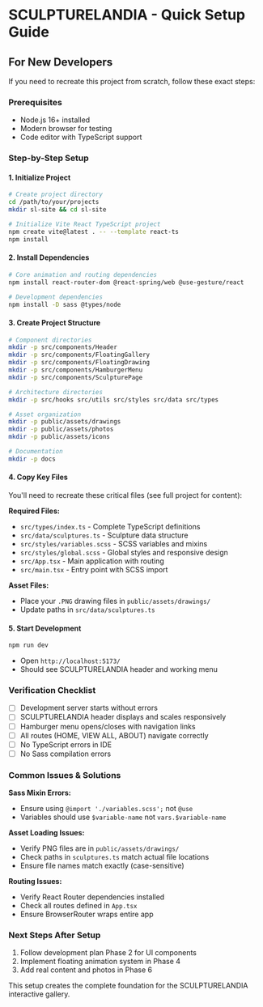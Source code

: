 # SCULPTURELANDIA - Quick Setup Guide

## For New Developers

If you need to recreate this project from scratch, follow these exact steps:

### Prerequisites
- Node.js 16+ installed
- Modern browser for testing
- Code editor with TypeScript support

### Step-by-Step Setup

#### 1. Initialize Project
```bash
# Create project directory
cd /path/to/your/projects
mkdir sl-site && cd sl-site

# Initialize Vite React TypeScript project
npm create vite@latest . -- --template react-ts
npm install
```

#### 2. Install Dependencies
```bash
# Core animation and routing dependencies
npm install react-router-dom @react-spring/web @use-gesture/react

# Development dependencies
npm install -D sass @types/node
```

#### 3. Create Project Structure
```bash
# Component directories
mkdir -p src/components/Header
mkdir -p src/components/FloatingGallery  
mkdir -p src/components/FloatingDrawing
mkdir -p src/components/HamburgerMenu
mkdir -p src/components/SculpturePage

# Architecture directories
mkdir -p src/hooks src/utils src/styles src/data src/types

# Asset organization
mkdir -p public/assets/drawings
mkdir -p public/assets/photos
mkdir -p public/assets/icons

# Documentation
mkdir -p docs
```

#### 4. Copy Key Files
You'll need to recreate these critical files (see full project for content):

**Required Files:**
- `src/types/index.ts` - Complete TypeScript definitions
- `src/data/sculptures.ts` - Sculpture data structure
- `src/styles/variables.scss` - SCSS variables and mixins
- `src/styles/global.scss` - Global styles and responsive design
- `src/App.tsx` - Main application with routing
- `src/main.tsx` - Entry point with SCSS import

**Asset Files:**
- Place your `.PNG` drawing files in `public/assets/drawings/`
- Update paths in `src/data/sculptures.ts`

#### 5. Start Development
```bash
npm run dev
```
- Open `http://localhost:5173/`
- Should see SCULPTURELANDIA header and working menu

### Verification Checklist
- [ ] Development server starts without errors
- [ ] SCULPTURELANDIA header displays and scales responsively
- [ ] Hamburger menu opens/closes with navigation links
- [ ] All routes (HOME, VIEW ALL, ABOUT) navigate correctly
- [ ] No TypeScript errors in IDE
- [ ] No Sass compilation errors

### Common Issues & Solutions

**Sass Mixin Errors:**
- Ensure using `@import './variables.scss';` not `@use`
- Variables should use `$variable-name` not `vars.$variable-name`

**Asset Loading Issues:**
- Verify PNG files are in `public/assets/drawings/`
- Check paths in `sculptures.ts` match actual file locations
- Ensure file names match exactly (case-sensitive)

**Routing Issues:**
- Verify React Router dependencies installed
- Check all routes defined in `App.tsx`
- Ensure BrowserRouter wraps entire app

### Next Steps After Setup
1. Follow development plan Phase 2 for UI components
2. Implement floating animation system in Phase 4
3. Add real content and photos in Phase 6

This setup creates the complete foundation for the SCULPTURELANDIA interactive gallery.

